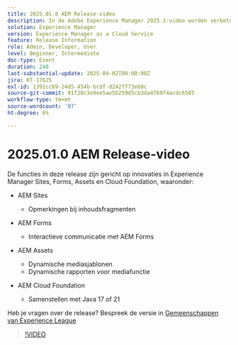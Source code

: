 ```yaml
---
title: 2025.01.0 AEM Release-video
description: In de Adobe Experience Manager 2025.1-video worden verbeteringen in inhoudsfragmenten, formulieren en elementen gemarkeerd, zoals dynamische media, samenwerkingsgereedschappen en Java 21-ondersteuning.
solution: Experience Manager
version: Experience Manager as a Cloud Service
feature: Release Information
role: Admin, Developer, User
level: Beginner, Intermediate
doc-type: Event
duration: 248
last-substantial-update: 2025-04-02T00:00:00Z
jira: KT-17625
exl-id: 1391ccb9-24d5-454b-bcdf-d242ff73eb8c
source-git-commit: 91f20c3e9ee5ae5b259d5cb3da476974acdc6585
workflow-type: tm+mt
source-wordcount: '97'
ht-degree: 6%

---
```


# 2025.01.0 AEM Release-video

De functies in deze release zijn gericht op innovaties in Experience Manager Sites, Forms, Assets en Cloud Foundation, waaronder:

* AEM Sites
   * Opmerkingen bij inhoudsfragmenten

* AEM Forms
   * Interactieve communicatie met AEM Forms

* AEM Assets
   * Dynamische mediasjablonen
   * Dynamische rapporten voor mediafunctie

* AEM Cloud Foundation
   * Samenstellen met Java 17 of 21

Heb je vragen over de release?  Bespreek de versie in [ Gemeenschappen van Experience League ](https://adobe.ly/4l2AibQ)

>[!VIDEO](https://video.tv.adobe.com/v/3456072/?learn=on&enablevpops)
